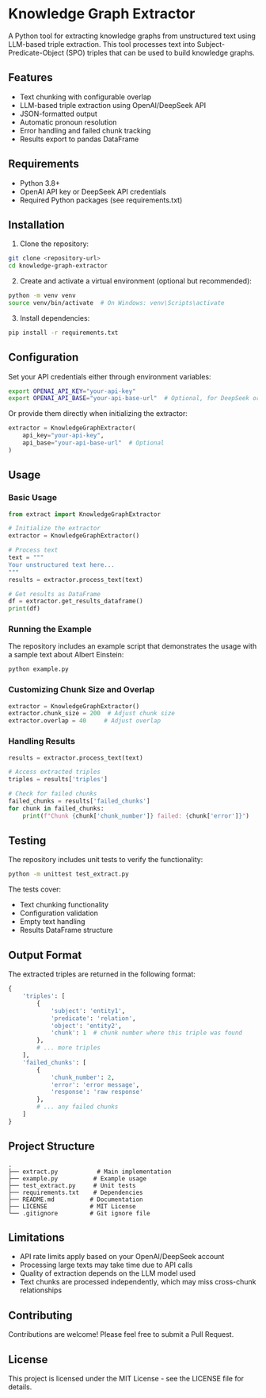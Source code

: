 # Knowledge Graph Extractor

A Python tool for extracting knowledge graphs from unstructured text using LLM-based triple extraction. This tool processes text into Subject-Predicate-Object (SPO) triples that can be used to build knowledge graphs.

## Features

- Text chunking with configurable overlap
- LLM-based triple extraction using OpenAI/DeepSeek API
- JSON-formatted output
- Automatic pronoun resolution
- Error handling and failed chunk tracking
- Results export to pandas DataFrame

## Requirements

- Python 3.8+
- OpenAI API key or DeepSeek API credentials
- Required Python packages (see requirements.txt)

## Installation

1. Clone the repository:
```bash
git clone <repository-url>
cd knowledge-graph-extractor
```

2. Create and activate a virtual environment (optional but recommended):
```bash
python -m venv venv
source venv/bin/activate  # On Windows: venv\Scripts\activate
```

3. Install dependencies:
```bash
pip install -r requirements.txt
```

## Configuration

Set your API credentials either through environment variables:
```bash
export OPENAI_API_KEY="your-api-key"
export OPENAI_API_BASE="your-api-base-url"  # Optional, for DeepSeek or other providers
```

Or provide them directly when initializing the extractor:
```python
extractor = KnowledgeGraphExtractor(
    api_key="your-api-key",
    api_base="your-api-base-url"  # Optional
)
```

## Usage

### Basic Usage

```python
from extract import KnowledgeGraphExtractor

# Initialize the extractor
extractor = KnowledgeGraphExtractor()

# Process text
text = """
Your unstructured text here...
"""
results = extractor.process_text(text)

# Get results as DataFrame
df = extractor.get_results_dataframe()
print(df)
```

### Running the Example

The repository includes an example script that demonstrates the usage with a sample text about Albert Einstein:

```bash
python example.py
```

### Customizing Chunk Size and Overlap

```python
extractor = KnowledgeGraphExtractor()
extractor.chunk_size = 200  # Adjust chunk size
extractor.overlap = 40     # Adjust overlap
```

### Handling Results

```python
results = extractor.process_text(text)

# Access extracted triples
triples = results['triples']

# Check for failed chunks
failed_chunks = results['failed_chunks']
for chunk in failed_chunks:
    print(f"Chunk {chunk['chunk_number']} failed: {chunk['error']}")
```

## Testing

The repository includes unit tests to verify the functionality:

```bash
python -m unittest test_extract.py
```

The tests cover:
- Text chunking functionality
- Configuration validation
- Empty text handling
- Results DataFrame structure

## Output Format

The extracted triples are returned in the following format:

```python
{
    'triples': [
        {
            'subject': 'entity1',
            'predicate': 'relation',
            'object': 'entity2',
            'chunk': 1  # chunk number where this triple was found
        },
        # ... more triples
    ],
    'failed_chunks': [
        {
            'chunk_number': 2,
            'error': 'error message',
            'response': 'raw response'
        },
        # ... any failed chunks
    ]
}
```

## Project Structure

```
.
├── extract.py           # Main implementation
├── example.py          # Example usage
├── test_extract.py     # Unit tests
├── requirements.txt    # Dependencies
├── README.md          # Documentation
├── LICENSE            # MIT License
└── .gitignore         # Git ignore file
```

## Limitations

- API rate limits apply based on your OpenAI/DeepSeek account
- Processing large texts may take time due to API calls
- Quality of extraction depends on the LLM model used
- Text chunks are processed independently, which may miss cross-chunk relationships

## Contributing

Contributions are welcome! Please feel free to submit a Pull Request.

## License

This project is licensed under the MIT License - see the LICENSE file for details. 